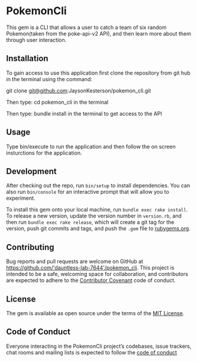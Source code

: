 # PokemonCli

This gem is a CLI that allows a user to catch a team of six random Pokemon(taken from the poke-api-v2 API), 
and then learn more about them through user interaction.

## Installation

To gain access to use this application first clone the repository from
git hub in the terminal using the command:

git clone git@github.com:JaysonKesterson/pokemon_cli.git

Then type: cd pokemon_cli in the terminal 

Then type: bundle install in the terminal to get access to the API


## Usage

Type bin/execute to run the application and then follow the on screen insturctions for the application.

## Development

After checking out the repo, run `bin/setup` to install dependencies. You can also run `bin/console` for an interactive prompt that will allow you to experiment.

To install this gem onto your local machine, run `bundle exec rake install`. To release a new version, update the version number in `version.rb`, and then run `bundle exec rake release`, which will create a git tag for the version, push git commits and tags, and push the `.gem` file to [rubygems.org](https://rubygems.org).

## Contributing

Bug reports and pull requests are welcome on GitHub at https://github.com/'dauntless-lab-7644'/pokemon_cli. This project is intended to be a safe, welcoming space for collaboration, and contributors are expected to adhere to the [Contributor Covenant](http://contributor-covenant.org) code of conduct.

## License

The gem is available as open source under the terms of the [MIT License](https://github.com/JaysonKesterson/pokemon_cli/blob/master/LICENSE.txt).

## Code of Conduct

Everyone interacting in the PokemonCli project’s codebases, issue trackers, chat rooms and mailing lists is expected to follow the [code of conduct](https://github.com/JaysonKesterson/pokemon_cli/blob/master/CODE_OF_CONDUCT.md)
